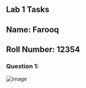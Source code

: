 ## Lab 1 Tasks

## Name: Farooq
## Roll Number: 12354

### Question 1:
![image](https://github.com/farooqNU/OSLabSpr23/assets/123715058/945b6db7-f232-4dea-a2b9-a4f480c62dcc)
